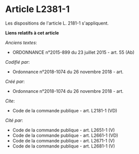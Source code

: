 # Article L2381-1

Les dispositions de l'article L. 2181-1 s'appliquent.

**Liens relatifs à cet article**

_Anciens textes_:

  - ORDONNANCE n°2015-899 du 23 juillet 2015 - art. 55 (Ab)

_Codifié par_:

  - Ordonnance n°2018-1074 du 26 novembre 2018 - art.

_Créé par_:

  - Ordonnance n°2018-1074 du 26 novembre 2018 - art.

_Cite_:

  - Code de la commande publique - art. L2181-1 (VD)

_Cité par_:

  - Code de la commande publique - art. L2651-1 (V)
  - Code de la commande publique - art. L2661-1 (VD)
  - Code de la commande publique - art. L2671-1 (V)
  - Code de la commande publique - art. L2681-1 (V)
